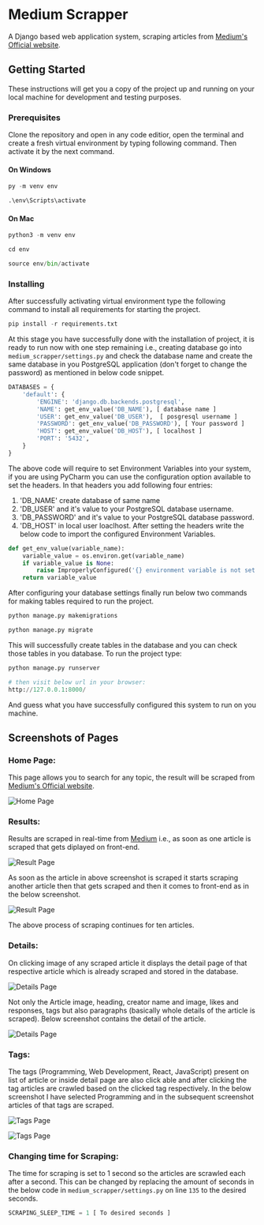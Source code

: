 # Medium Scrapper

A Django based web application system, scraping articles from [Medium's Official website](https://medium.com/).

## Getting Started

These instructions will get you a copy of the project up and running on your local machine for development and testing purposes.

### Prerequisites

Clone the repository and open in any code editior, open the terminal and create a fresh virtual environment by typing following command. Then activate it by the next command.

#### On Windows
```python
py -m venv env

.\env\Scripts\activate
```
#### On Mac
```python
python3 -m venv env

cd env

source env/bin/activate
```

### Installing

After successfully activating virtual environment
type the following command to install all requirements for starting the project.

```python
pip install -r requirements.txt
```

At this stage you have successfully done with the installation of project, it is ready to run now with one step remaining i.e., creating database go into `medium_scrapper/settings.py` and check the database name and create the same database in you PostgreSQL application (don't forget to change the password) as mentioned in below code snippet.

```python
DATABASES = {
    'default': {
        'ENGINE': 'django.db.backends.postgresql',
        'NAME': get_env_value('DB_NAME'), [ database name ]
        'USER': get_env_value('DB_USER'),  [ posgresql username ]
        'PASSWORD': get_env_value('DB_PASSWORD'), [ Your password ]
        'HOST': get_env_value('DB_HOST'), [ localhost ]
        'PORT': '5432',
    }
}
```

The above code will require to set Environment Variables into your system, if you are using PyCharm you can use the configuration option available to set the headers. In that headers you add following four entries:
1. 'DB_NAME' create database of same name
2. 'DB_USER' and it's value to your PostgreSQL database username.
3. 'DB_PASSWORD' and it's value to your PostgreSQL database password.
4. 'DB_HOST' in local user loaclhost.
After setting the headers write the below code to import the configured Environment Variables.

```python
def get_env_value(variable_name):
    variable_value = os.environ.get(variable_name)
    if variable_value is None:
        raise ImproperlyConfigured('{} environment variable is not set'.format(variable_name))
    return variable_value
```
After configuring your database settings finally run below two commands for making tables required to run the project.

```python
python manage.py makemigrations

python manage.py migrate
```
This will successfully create tables in the database and you can check those tables in you database.
 To run the project type:
 ```python
python manage.py runserver

# then visit below url in your browser:
http://127.0.0.1:8000/
```
And guess what you have successfully configured this system to run on you machine.

## Screenshots of Pages

### Home Page:

This page allows you to search for any topic, the result will be scraped from [Medium's Official website](https://medium.com/).

![Home Page](./MediumScraperImages/HomePage.png)

### Results:

Results are scraped in real-time from [Medium](https://medium.com/) i.e., as soon as one article is scraped that gets diplayed on front-end.

![Result Page](./MediumScraperImages/ScrapedArticle.png)

As soon as the article in above screenshot is scraped it starts scraping another article then that gets scraped and then it comes to front-end as in the below screenshot.

![Result Page](./MediumScraperImages/ScrapedArticle2.png)

The above process of scraping continues for ten articles.

### Details:

On clicking image of any scraped article it displays the detail page of that respective article which is already scraped and stored in the database.

![Details Page](./MediumScraperImages/DetailPage.png)

Not only the Article image, heading, creator name and image, likes and responses, tags but also paragraphs (basically whole details of the article is scraped). Below screenshot contains the detail of the article.

![Details Page](./MediumScraperImages/DetailPage2.png)

### Tags:

The tags (Programming, Web Development, React, JavaScript) present on list of article or inside detail page are also click able and after clicking the tag articles are crawled based on the clicked tag respectively.
In the below screenshot I have selected Programming and in the subsequent screenshot articles of that tags are scraped.

![Tags Page](./MediumScraperImages/Tags1.png)

![Tags Page](./MediumScraperImages/TagsResult.png)

### Changing time for Scraping:

The time for scraping is set to 1 second so the articles are scrawled each after a second.
This can be changed by replacing the amount of seconds in the below code in `medium_scrapper/settings.py` on line `135` to the desired seconds.

```python
SCRAPING_SLEEP_TIME = 1 [ To desired seconds ]
```


